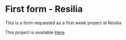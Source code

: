 # First form - Resilia 

This is a form requested as a first week project at Resilia

This project is available <a href="https://letxns.github.io/formResilia/">Here</a>
